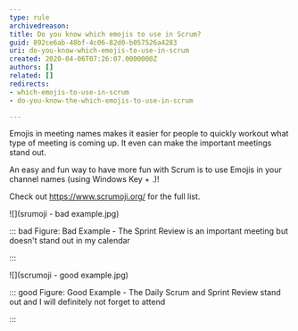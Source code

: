 ```yaml
---
type: rule
archivedreason: 
title: Do you know which emojis to use in Scrum?
guid: 892ce6ab-48bf-4c06-82d0-b057526a4283
uri: do-you-know-which-emojis-to-use-in-scrum
created: 2020-04-06T07:26:07.0000000Z
authors: []
related: []
redirects:
- which-emojis-to-use-in-scrum
- do-you-know-the-which-emojis-to-use-in-scrum

---
```


Emojis in meeting names makes it easier for people to quickly workout what type of meeting is coming up. It even can make the important meetings stand out. 

An easy and fun way to have more fun with Scrum is to use Emojis in your channel names (using Windows Key + .)!




Check out https://www.scrumoji.org/ for the full list.




![](srumoji - bad example.jpg)



::: bad
Figure: Bad Example - The Sprint Review is an important meeting but doesn't stand out in my calendar

:::




![](scrumoji - good example.jpg) 



::: good
Figure: Good Example - The Daily Scrum and Sprint Review stand out and I will definitely not forget to attend

:::



<!--endintro-->
